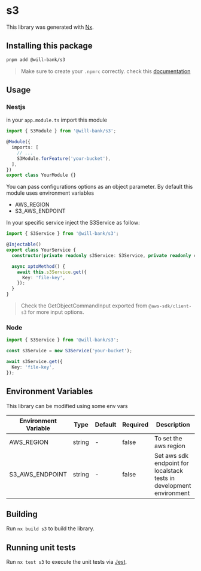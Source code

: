 # s3

This library was generated with [Nx](https://nx.dev).

## Installing this package

```bash
pnpm add @will-bank/s3
```

> Make sure to create your `.npmrc` correctly. check this [documentation](../../docs/NPMRC.md)

## Usage

### Nestjs

in your `app.module.ts` import this module

```ts
import { S3Module } from '@will-bank/s3';

@Module({
  imports: [
    // ...
    S3Module.forFeature('your-bucket'),
  ],
})
export class YourModule {}
```

You can pass configurations options as an object parameter. By default this module uses environment variables

- AWS_REGION
- S3_AWS_ENDPOINT

In your specific service inject the S3Service as follow:

```ts
import { S3Service } from '@will-bank/s3';

@Injectable()
export class YourService {
  constructor(private readonly s3Service: S3Service, private readonly configService: ConfigService) {}

  async xptoMethod() {
    await this.s3Service.get({
      Key: 'file-key',
    });
  }
}
```

> Check the GetObjectCommandInput exported from `@aws-sdk/client-s3` for more input options.

### Node

```ts
import { S3Service } from '@will-bank/s3';

const s3Service = new S3Service('your-bucket');

await s3Service.get({
  Key: 'file-key',
});
```

## Environment Variables

This library can be modified using some env vars

| Environment Variable | Type   | Default | Required | Description                                                          |
| -------------------- | ------ | ------- | -------- | -------------------------------------------------------------------- |
| AWS_REGION           | string | -       | false    | To set the aws region                                                |
| S3_AWS_ENDPOINT      | string | -       | false    | Set aws sdk endpoint for localstack tests in development environment |

## Building

Run `nx build s3` to build the library.

## Running unit tests

Run `nx test s3` to execute the unit tests via [Jest](https://jestjs.io).
